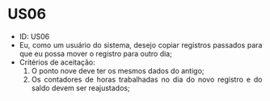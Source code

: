 # US06

<ul>
<li> ID: US06</li>
<li align="justify"> Eu, como um usuário do sistema, desejo copiar registros passados para que eu possa mover o registro para outro dia;</li>
<li align="justify"> Critérios de aceitação:
    <ol>
        <li> O ponto nove deve ter os mesmos dados do antigo;</li>
        <li> Os contadores de horas trabalhadas no dia do novo registro e do saldo devem ser reajustados;</li>
    </ol>
</ul>
